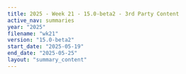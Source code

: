 ```yaml
---
title: 2025 - Week 21 - 15.0-beta2 - 3rd Party Content
active_nav: summaries
year: "2025"
filename: "wk21"
version: "15.0-beta2"
start_date: "2025-05-19"
end_date: "2025-05-25"
layout: "summary_content"
---
```

